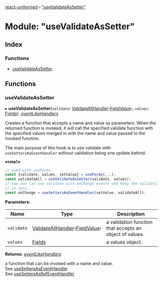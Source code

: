 [react-uniformed](../README.md) › ["useValidateAsSetter"](_usevalidateassetter_.md)

# Module: "useValidateAsSetter"

## Index

### Functions

* [useValidateAsSetter](_usevalidateassetter_.md#usevalidateassetter)

## Functions

###  useValidateAsSetter

▸ **useValidateAsSetter**(`validate`: [ValidateAllHandler](../interfaces/_usevalidation_.validateallhandler.md)‹[FieldValue](_usefields_.md#fieldvalue)›, `values`: [Fields](_usefields_.md#fields)): *[eventLikeHandlers](_usehandlers_.md#eventlikehandlers)*

Creates a function that accepts a name and value as parameters.
When the returned function is invoked, it will call the specified
validate function with the specified values merged in with the name
and value passed to the invoked function.

The main purpose of this hook is to use validate with `useSettersAsEventHandler` without
validation being one update behind.

**`example`** 
```javascript
// used with useForms
const {validate, values, setValue} = useForms(...);
const validateAll = useValidateAsSetter(validate, values);
// now you can use validate with onChange events and keep the validation
// in sync.
const onChange = useSettersAsEventHandler(setValue, validateAll);
```

**Parameters:**

Name | Type | Description |
------ | ------ | ------ |
`validate` | [ValidateAllHandler](../interfaces/_usevalidation_.validateallhandler.md)‹[FieldValue](_usefields_.md#fieldvalue)› | a validation function that accepts an object of values. |
`values` | [Fields](_usefields_.md#fields) | a values object. |

**Returns:** *[eventLikeHandlers](_usehandlers_.md#eventlikehandlers)*

a function that can be invoked with a name and value.<br>
See [useSettersAsEventHandler](_usesettersaseventhandler_.md#usesettersaseventhandler)<br>
See [useSettersAsRefEventHandler](_usesettersasrefeventhandler_.md#usesettersasrefeventhandler)
